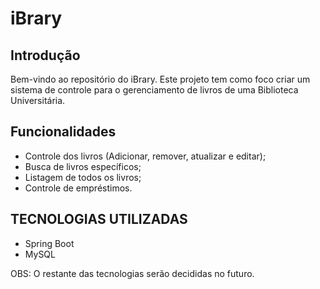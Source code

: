 # iBrary

## Introdução

Bem-vindo ao repositório do iBrary. Este projeto tem como foco criar um sistema de controle para o gerenciamento de livros de uma Biblioteca Universitária.

## Funcionalidades

- Controle dos livros (Adicionar, remover, atualizar e editar);
- Busca de livros específicos;
- Listagem de todos os livros;
- Controle de empréstimos.

## TECNOLOGIAS UTILIZADAS

- Spring Boot
- MySQL

OBS: O restante das tecnologias serão decididas no futuro.
